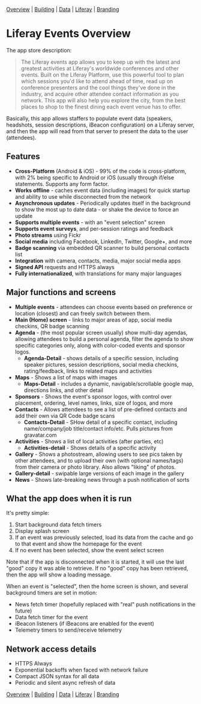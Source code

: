 [Overview](OVERVIEW.md) | [Building](BUILDING.md) | [Data](DATA.md) | [Liferay](LIFERAY.md) | [Branding](BRANDING.md)

# Liferay Events Overview

The app store description:

> The Liferay events app allows you to keep up with the latest and greatest activities at Liferay's worldwide conferences and other events. Built on the Liferay Platform, use this powerful tool to plan which sessions you'd like to attend ahead of time, read up on conference presenters and the cool things they've done in the industry, and acquire other attendee contact information as you network. This app will also help you explore the city, from the best places to shop to the finest dining each event venue has to offer.

Basically, this app allows staffers to populate event data (speakers, headshots, session descriptions, iBeacon configuration) on a Liferay server,
and then the app will read from that server to present the data to the user (attendees).

## Features

* **Cross-Platform** (Android & iOS) - 99% of the code is cross-platform, with 2% being specific to Android or iOS (usually through if/else statements. Supports any form factor.
* **Works offline** - caches event data (including images) for quick startup and ability to use while disconnected from the network
* **Asynchronous updates** - Periodically updates itself in the background to show the most up to date data - or shake the device to force an update
* **Supports multiple events** - with an "event selection" screen
* **Supports event surveys**, and per-session ratings and feedback
* **Photo streams** using Fickr
* **Social media** including Facebook, LinkedIn, Twitter, Google+, and more
* **Badge scanning** via embedded QR scanner to build personal contacts list
* **Integration** with camera, contacts, media, major social media apps
* **Signed API** requests and HTTPS always
* **Fully internationalized**, with translations for many major languages

## Major functions and screens

* **Multiple events** - attendees can choose events based on preference or location (closest) and can freely switch between them.
* **Main (Home) screen** - links to major areas of app, social media checkins, QR badge scanning
* **Agenda** - (the most popular screen usually) show multi-day agendas, allowing attendees to build a personal agenda, filter the agenda to show specific categories only, along with color-coded events and sponsor logos.
    * **Agenda-Detail** - shows details of a specific session, including speaker pictures, session descriptions, social media checkins, rating/feedback, links to related maps and activities
* **Maps** - Shows a list of maps with images
    * **Maps-Detail** - includes a dynamic, navigable/scrollable google map, directions links, and other detail
* **Sponsors** - Shows the event's sponsor logos, with control over placement, ordering, level names, links, size of logos, and more
* **Contacts** - Allows attendees to see a list of pre-defined contacts and add their own via QR Code badge scans
    * **Contacts-Detail** - SHow detail of a specific contact, including name/company/job title/contact info/etc. Pulls pictures from gravatar.com
* **Activities** - Shows a list of local activities (after parties, etc)
    * **Activities-detail** - Shows details of a specific activity
* **Gallery** - Shows a photostream, allowing users to see pics taken by other attendees, and to upload their own (with optional names/tags) from their camera or photo library. Also allows "liking" of photos.
* **Gallery-detail** - swipable large versions of each image in the gallery
* **News** - Shows late-breaking news through a push notification of sorts

## What the app does when it is run

It's pretty simple:

1. Start background data fetch timers
2. Display splash screen
3. If an event was previously selected, load its data from the cache and go to that event and show the homepage for the event
4. If no event has been selected, show the event select screen

Note that if the app is disconnected when it is started, it will use the last "good" copy it was able to retrieve. If no "good" copy has been
retrieved, then the app will show a loading message.

When an event is "selected", then the home screen is shown, and several background timers are set in motion:

* News fetch timer (hopefully replaced with "real" push notifications in the future)
* Data fetch timer for the event
* iBeacon listeners (if iBeacons are enabled for the event)
* Telemetry timers to send/receive telemetry

## Network access details

* HTTPS Always
* Exponential backoffs when faced with network failure
* Compact JSON syntax for all data
* Periodic and silent async refresh of data

[Overview](OVERVIEW.md) | [Building](BUILDING.md) | [Data](DATA.md) | [Liferay](LIFERAY.md) | [Branding](BRANDING.md)
